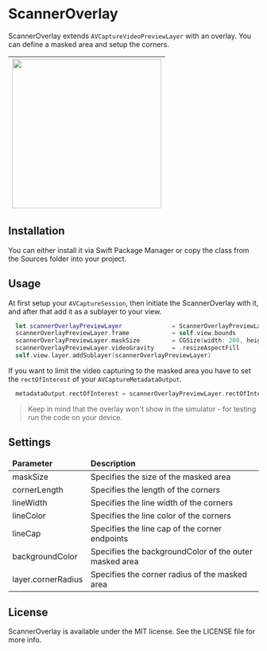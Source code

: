 # ScannerOverlay

ScannerOverlay extends `AVCaptureVideoPreviewLayer` with an overlay. You can define a masked area and setup the corners. 

<table>
  <tbody>
    <thead>
      <tr>
        <th><img src="https://user-images.githubusercontent.com/15332731/84567872-f3bc2d80-ad7b-11ea-97d0-6f6684383345.png" width="300" /></th>
      </tr>
    </thead>
  </tbody>
</table>

## Installation

You can either install it via Swift Package Manager or copy the class from the Sources folder into your project.

## Usage

At first setup your `AVCaptureSession`, then initiate the ScannerOverlay with it, and after that add it as a sublayer to your view.

```swift
  let scannerOverlayPreviewLayer              = ScannerOverlayPreviewLayer(session: captureSession)
  scannerOverlayPreviewLayer.frame            = self.view.bounds
  scannerOverlayPreviewLayer.maskSize         = CGSize(width: 200, height: 200)
  scannerOverlayPreviewLayer.videoGravity     = .resizeAspectFill
  self.view.layer.addSublayer(scannerOverlayPreviewLayer)
```
If you want to limit the video capturing to the masked area you have to set the `rectOfInterest` of your `AVCaptureMetadataOutput`.

```swift
  metadataOutput.rectOfInterest = scannerOverlayPreviewLayer.rectOfInterest
```

> Keep in mind that the overlay won't show in the simulator - for testing run the code on your device.

## Settings

<table>
  <thead>
    <tr>
      <td><b>Parameter</b></td>
      <td><b>Description</b></td>
    </tr>
  </thead>
  <tbody>
    <tr>
      <td>maskSize</td>
      <td>Specifies the size of the masked area</td>
    </tr>
    <tr>
      <td>cornerLength</td>
      <td>Specifies the length of the corners</td>
    </tr>
    <tr>
      <td>lineWidth</td>
      <td>Specifies the line width of the corners</td>
    </tr>
    <tr>
      <td>lineColor</td>
      <td>Specifies the line color of the corners</td>
    </tr>
    <tr>
      <td>lineCap</td>
      <td>Specifies the line cap of the corner endpoints </td>
    </tr>
    <tr>
      <td>backgroundColor</td>
      <td>Specifies the backgroundColor of the outer masked area</td>
    </tr>
    <tr>
      <td>layer.cornerRadius</td>
      <td>Specifies the corner radius of the masked area</td>
    </tr>
  </tbody>
</table>

## License

ScannerOverlay is available under the MIT license. See the LICENSE file for more info.

